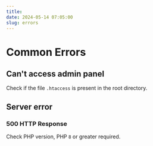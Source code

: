 ```yaml
---
title:
date: 2024-05-14 07:05:00
slug: errors
---
```


# Common Errors

## Can't access admin panel

Check if the file `.htaccess` is present in the root directory.

## Server error

### 500 HTTP Response

Check PHP version, PHP `8` or greater required.   

